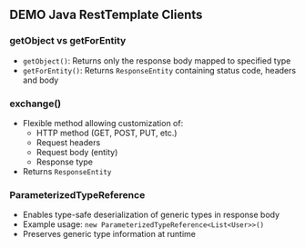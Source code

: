 ## DEMO Java RestTemplate Clients

### getObject vs getForEntity

- `getObject()`: Returns only the response body mapped to specified type
- `getForEntity()`: Returns `ResponseEntity` containing status code, headers and body

### exchange()

- Flexible method allowing customization of:
    - HTTP method (GET, POST, PUT, etc.)
    - Request headers
    - Request body (entity)
    - Response type
- Returns `ResponseEntity`

### ParameterizedTypeReference

- Enables type-safe deserialization of generic types in response body
- Example usage: `new ParameterizedTypeReference<List<User>>()`
- Preserves generic type information at runtime